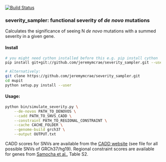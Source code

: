[![Build Status](https://travis-ci.org/jeremymcrae/severity_sampler.svg?branch=master)](https://travis-ci.org/jeremymcrae/severity_sampler)

### severity_sampler: functional severity of *de novo* mutations
Calculates the significance of seeing N *de novo* mutations with a summed
severity in a given gene.

#### Install
```sh
# you might need cython installed before this e.g. pip install cython
pip install git+git://github.com/jeremymcrae/severity_sampler.git --user

# Alternatively:
git clone https://github.com/jeremymcrae/severity_sampler.git
cd mupit
python setup.py install --user

```

#### Usage:
```sh
python bin/simulate_severity.py \
    --de-novos PATH_TO_DENOVOS \
    --cadd PATH_TO_SNVS_CADD \
    --constraint PATH_TO_REGIONAL_CONSTRAINT \
    --cache CACHE_FOLDER \
    --genome-build grch37 \
    --output OUTPUT.txt
```

CADD scores for SNVs are available from the
[CADD website](http://cadd.gs.washington.edu/download) (see file for all
possible SNVs of GRCh37/hg19). Regional constraint scores are available for
genes from
[Samocha et al.](http://www.biorxiv.org/content/early/2017/06/12/148353), Table S2.
